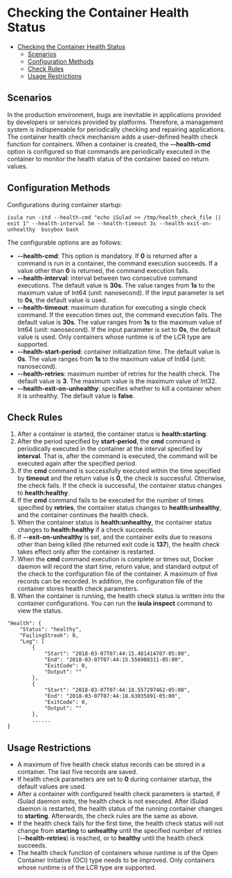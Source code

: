 # Checking the Container Health Status

- [Checking the Container Health Status](#checking-the-container-health-status)
    - [Scenarios](#scenarios-7)
    - [Configuration Methods](#configuration-methods)
    - [Check Rules](#check-rules)
    - [Usage Restrictions](#usage-restrictions-8)



## Scenarios

In the production environment, bugs are inevitable in applications provided by developers or services provided by platforms. Therefore, a management system is indispensable for periodically checking and repairing applications. The container health check mechanism adds a user-defined health check function for containers. When a container is created, the  **--health-cmd**  option is configured so that commands are periodically executed in the container to monitor the health status of the container based on return values.

## Configuration Methods

Configurations during container startup:

```
isula run -itd --health-cmd "echo iSulad >> /tmp/health_check_file || exit 1" --health-interval 5m --health-timeout 3s --health-exit-on-unhealthy  busybox bash
```

The configurable options are as follows:

-   **--health-cmd**: This option is mandatory. If  **0**  is returned after a command is run in a container, the command execution succeeds. If a value other than  **0**  is returned, the command execution fails.
-   **--health-interval**: interval between two consecutive command executions. The default value is  **30s**. The value ranges from  **1s**  to the maximum value of Int64 \(unit: nanosecond\). If the input parameter is set to  **0s**, the default value is used.
-   **--health-timeout**: maximum duration for executing a single check command. If the execution times out, the command execution fails. The default value is  **30s**. The value ranges from  **1s**  to the maximum value of Int64 \(unit: nanosecond\). If the input parameter is set to  **0s**, the default value is used. Only containers whose runtime is of the LCR type are supported.
-   **--health-start-period**: container initialization time. The default value is  **0s**. The value ranges from  **1s**  to the maximum value of Int64 \(unit: nanosecond\).
-   **--health-retries**: maximum number of retries for the health check. The default value is  **3**. The maximum value is the maximum value of Int32.
-   **--health-exit-on-unhealthy**: specifies whether to kill a container when it is unhealthy. The default value is  **false**.

## Check Rules

1.  After a container is started, the container status is  **health:starting**.
2.  After the period specified by  **start-period**, the  **cmd**  command is periodically executed in the container at the interval specified by  **interval**. That is, after the command is executed, the command will be executed again after the specified period.
3.  If the  **cmd**  command is successfully executed within the time specified by  **timeout**  and the return value is  **0**, the check is successful. Otherwise, the check fails. If the check is successful, the container status changes to  **health:healthy**.
4.  If the  **cmd**  command fails to be executed for the number of times specified by  **retries**, the container status changes to  **health:unhealthy**, and the container continues the health check.
5.  When the container status is  **health:unhealthy**, the container status changes to  **health:healthy**  if a check succeeds.
6.  If  **--exit-on-unhealthy**  is set, and the container exits due to reasons other than being killed \(the returned exit code is  **137**\), the health check takes effect only after the container is restarted.
7.  When the  **cmd**  command execution is complete or times out, Docker daemon will record the start time, return value, and standard output of the check to the configuration file of the container. A maximum of five records can be recorded. In addition, the configuration file of the container stores health check parameters.
8.  When the container is running, the health check status is written into the container configurations. You can run the  **isula inspect**  command to view the status.

```
"Health": {
    "Status": "healthy",
    "FailingStreak": 0,
    "Log": [
        {
            "Start": "2018-03-07T07:44:15.481414707-05:00",
            "End": "2018-03-07T07:44:15.556908311-05:00",
            "ExitCode": 0,
            "Output": ""
        },
        {
            "Start": "2018-03-07T07:44:18.557297462-05:00",
            "End": "2018-03-07T07:44:18.63035891-05:00",
            "ExitCode": 0,
            "Output": ""
        },
        ......
}
```

## Usage Restrictions

-   A maximum of five health check status records can be stored in a container. The last five records are saved.
-   If health check parameters are set to  **0**  during container startup, the default values are used.
-   After a container with configured health check parameters is started, if iSulad daemon exits, the health check is not executed. After iSulad daemon is restarted, the health status of the running container changes to  **starting**. Afterwards, the check rules are the same as above.
-   If the health check fails for the first time, the health check status will not change from  **starting**  to  **unhealthy**  until the specified number of retries \(**--health-retries**\) is reached, or to  **healthy**  until the health check succeeds.
-   The health check function of containers whose runtime is of the Open Container Initiative \(OCI\) type needs to be improved. Only containers whose runtime is of the LCR type are supported.

